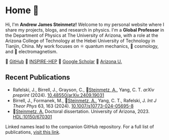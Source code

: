 # Home 🏡

Hi, I'm **Andrew James Steinmetz!** Welcome to my personal website where I share my projects, blogs, and research in physics. I'm a **Global Professor** in the Department of Physics at The University of Arizona, with a role at the Arizona College of Technology at the Hebei University of Technology in Tianjin, China. My work focuses on ⚛ quantum mechanics, 🌌 cosmology, and 🧲 electromagnetism.

🔗 [GitHub](https://github.com/ajsteinmetz) 🔗 [INSPIRE-HEP](https://inspirehep.net/authors/1796313) 🔗 [Google Scholar](https://scholar.google.com/citations?user=fJBK1GIAAAAJ) 🔗 [Arizona U.](https://w3.physics.arizona.edu/person/andrew-steinmetz)

## Recent Publications

* Rafelski, J., Birrell, J., Grayson, C., 🌟[Steinmetz, A.](https://github.com/ajsteinmetz/thesis-collab-project), Yang, C. T. _arXiv preprint_ (2024). [10.48550/arXiv.2409.19031](https://doi.org/10.48550/arXiv.2409.19031)
* Birrell, J., Formanek, M., 🌟[Steinmetz, A.](https://github.com/ajsteinmetz/fermi-distribution), Yang, C. T., Rafelski, J. _Int J Theor Phys_ 63, 163 (2024). [10.1007/s10773-024-05695-8](https://doi.org/10.1007/s10773-024-05695-8)
* 🌟[Steinmetz, A.](https://github.com/ajsteinmetz/thesis-ajsteinmetz) Doctoral dissertation. University of Arizona, 2023. [HDL:10150/670301](http://hdl.handle.net/10150/670301)

Linked names lead to the companion GitHub repository. For a full list of publications, [visit this link](https://ajsteinmetz.github.io/publications.html).
